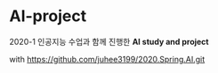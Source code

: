 # AI-project


2020-1 인공지능 수업과 함께 진행한 <b> AI study and project </b>

with https://github.com/juhee3199/2020.Spring.AI.git


